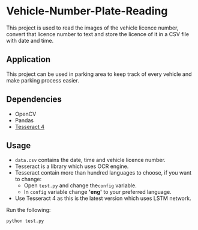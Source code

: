 # Vehicle-Number-Plate-Reading
This project is used to read the images of the vehicle licence number, convert that licence number to text and store the licence of it in a CSV file with date and time.

## Application
This project can be used in parking area to keep track of every vehicle and make parking process easier. 

## Dependencies
- OpenCV
- Pandas
- [Tesseract 4](https://github.com/tesseract-ocr/tesseract/wiki)

## Usage

- `data.csv` contains the date, time and vehicle licence number.
- Tesseract is a library which uses OCR engine.
- Tesseract contain more than hundred languages to choose, if you want to change:
  - Open `test.py` and change the`config` variable.
  - In `config` variable change **'eng'** to your preferred language.
- Use Tesseract 4 as this is the latest version which uses LSTM network.


Run the following:

    python test.py
    
 
